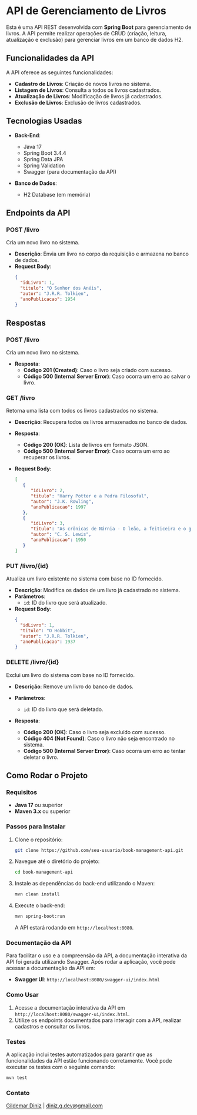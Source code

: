 # API de Gerenciamento de Livros

Esta é uma API REST desenvolvida com **Spring Boot** para gerenciamento de livros. A API permite realizar operações de CRUD (criação, leitura, atualização e exclusão) para gerenciar livros em um banco de dados H2.

## Funcionalidades da API

A API oferece as seguintes funcionalidades:

- **Cadastro de Livros**: Criação de novos livros no sistema.
- **Listagem de Livros**: Consulta a todos os livros cadastrados.
- **Atualização de Livros**: Modificação de livros já cadastrados.
- **Exclusão de Livros**: Exclusão de livros cadastrados.

## Tecnologias Usadas

- **Back-End**:
  - Java 17
  - Spring Boot 3.4.4
  - Spring Data JPA
  - Spring Validation
  - Swagger (para documentação da API)
  
- **Banco de Dados**:
  - H2 Database (em memória)

## Endpoints da API

### **POST /livro**
Cria um novo livro no sistema.

- **Descrição**: Envia um livro no corpo da requisição e armazena no banco de dados.
- **Request Body**:
  ```json
  {
    "idLivro": 1,
    "titulo": "O Senhor dos Anéis",
    "autor": "J.R.R. Tolkien",
    "anoPublicacao": 1954
  }

## Respostas

### **POST /livro**
Cria um novo livro no sistema.

- **Resposta**:
  - **Código 201 (Created)**: Caso o livro seja criado com sucesso.
  - **Código 500 (Internal Server Error)**: Caso ocorra um erro ao salvar o livro.

### **GET /livro**
Retorna uma lista com todos os livros cadastrados no sistema.

- **Descrição**: Recupera todos os livros armazenados no banco de dados.
- **Resposta**:
  - **Código 200 (OK)**: Lista de livros em formato JSON.
  - **Código 500 (Internal Server Error)**: Caso ocorra um erro ao recuperar os livros.
    
- **Request Body**:
  ```json
  [
     {
        "idLivro": 2,
        "titulo": "Harry Potter e a Pedra Filosofal",
        "autor": "J.K. Rowling",
        "anoPublicacao": 1997
     },
     {
        "idLivro": 3,
        "titulo": "As crônicas de Nárnia - O leão, a feiticeira e o guarda-roupa",
        "autor": "C. S. Lewis",
        "anoPublicacao": 1950
     }
  ]
  

### **PUT /livro/{id}**
Atualiza um livro existente no sistema com base no ID fornecido.

- **Descrição**: Modifica os dados de um livro já cadastrado no sistema.
- **Parâmetros**:
  - `id`: ID do livro que será atualizado.
- **Request Body**:
  ```json
  {
    "idLivro": 1,
    "titulo": "O Hobbit",
    "autor": "J.R.R. Tolkien",
    "anoPublicacao": 1937
  }
### **DELETE /livro/{id}**
Exclui um livro do sistema com base no ID fornecido.

- **Descrição**: Remove um livro do banco de dados.

- **Parâmetros**:
  - `id`: ID do livro que será deletado.

- **Resposta**:
  - **Código 200 (OK)**: Caso o livro seja excluído com sucesso.
  - **Código 404 (Not Found)**: Caso o livro não seja encontrado no sistema.
  - **Código 500 (Internal Server Error)**: Caso ocorra um erro ao tentar deletar o livro.
 
## Como Rodar o Projeto

### Requisitos

- **Java 17** ou superior
- **Maven 3.x** ou superior

### Passos para Instalar

1. Clone o repositório:
    ```bash
    git clone https://github.com/seu-usuario/book-management-api.git
    ```

2. Navegue até o diretório do projeto:
    ```bash
    cd book-management-api
    ```

3. Instale as dependências do back-end utilizando o Maven:
    ```bash
    mvn clean install
    ```

4. Execute o back-end:
    ```bash
    mvn spring-boot:run
    ```

   A API estará rodando em `http://localhost:8080`.

### Documentação da API

Para facilitar o uso e a compreensão da API, a documentação interativa da API foi gerada utilizando Swagger. Após rodar a aplicação, você pode acessar a documentação da API em:

- **Swagger UI**: `http://localhost:8080/swagger-ui/index.html`

### Como Usar

1. Acesse a documentação interativa da API em `http://localhost:8080/swagger-ui/index.html`.
2. Utilize os endpoints documentados para interagir com a API, realizar cadastros e consultar os livros.

### Testes

  A aplicação inclui testes automatizados para garantir que as funcionalidades da API estão funcionando corretamente. Você pode executar os testes com o seguinte comando:
  
  ```bash
  mvn test
  ```
### Contato

[Gildemar Diniz](https://www.linkedin.com/in/gildemardiniz) | diniz.g.dev@gmail.com
